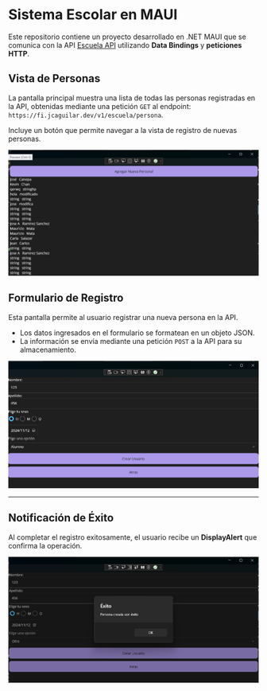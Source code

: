 # **Sistema Escolar en MAUI**  

Este repositorio contiene un proyecto desarrollado en .NET MAUI que se comunica con la API [Escuela API](https://fi.jcaguilar.dev/docs/) utilizando **Data Bindings** y **peticiones HTTP**.

## **Vista de Personas**
La pantalla principal muestra una lista de todas las personas registradas en la API, obtenidas mediante una petición `GET` al endpoint:  
`https://fi.jcaguilar.dev/v1/escuela/persona`.  

Incluye un botón que permite navegar a la vista de registro de nuevas personas.

![Imagen de todas las personas](SistemaEscolarMAUI/Resources/Images/ss_personas.png)

## **Formulario de Registro**
Esta pantalla permite al usuario registrar una nueva persona en la API.  
- Los datos ingresados en el formulario se formatean en un objeto JSON.
- La información se envía mediante una petición `POST` a la API para su almacenamiento.

![Imagen del formulario](SistemaEscolarMAUI/Resources/Images/ss_formulario.png)

---

## **Notificación de Éxito**
Al completar el registro exitosamente, el usuario recibe un **DisplayAlert** que confirma la operación.

![Imagen de la notificación](SistemaEscolarMAUI/Resources/Images/ss_notificacion.png)
